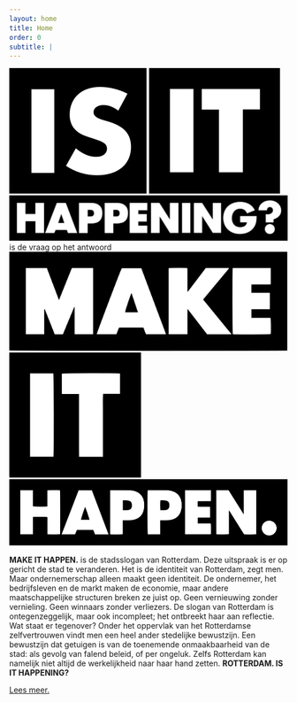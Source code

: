 ```yaml
---
layout: home
title: Home
order: 0
subtitle: |
---
```

<div class="intro">
	<img src="/assets/logos/iih-b-01.svg" alt="Is" markdown="1"> <img src="/assets/logos/iih-b-02.svg" alt="It" markdown="1"> <img src="/assets/logos/iih-b-03.svg" alt="Happening?" markdown="1"> is de vraag op het antwoord <a href="https://www.rotterdammakeithappen.nl" target="_blank"><img src="/assets/logos/mih-b-01.svg" alt="Make" markdown="1"></a> <a href="https://www.rotterdammakeithappen.nl" target="_blank"><img src="/assets/logos/mih-b-02.svg" alt="It" markdown="1"></a> <a href="https://www.rotterdammakeithappen.nl" target="_blank"><img src="/assets/logos/mih-b-03.svg" alt="Happen." markdown="1"></a>
</div>

**MAKE IT HAPPEN.** is de stadsslogan van Rotterdam. Deze uitspraak is er op gericht de stad te veranderen. Het is de identiteit van Rotterdam, zegt men. Maar ondernemerschap alleen maakt geen identiteit. De ondernemer, het bedrijfsleven en de markt maken de economie, maar andere maatschappelijke structuren breken ze juist op. Geen vernieuwing zonder vernieling. Geen winnaars zonder verliezers. De slogan van Rotterdam is ontegenzeggelijk, maar ook incompleet; het ontbreekt haar aan reflectie. Wat staat er tegenover? Onder het oppervlak van het Rotterdamse zelfvertrouwen vindt men een heel ander stedelijke bewustzijn. Een bewustzijn dat getuigen is van de toenemende onmaakbaarheid van de stad: als gevolg van falend beleid, of per ongeluk. Zelfs Rotterdam kan namelijk niet altijd de werkelijkheid naar haar hand zetten. **ROTTERDAM. IS IT HAPPENING?**

<div class ="intro">
	<a href="https://norealdirection.github.io/about/" class="intro-link"><p>Lees meer.</p></a>
</div>
